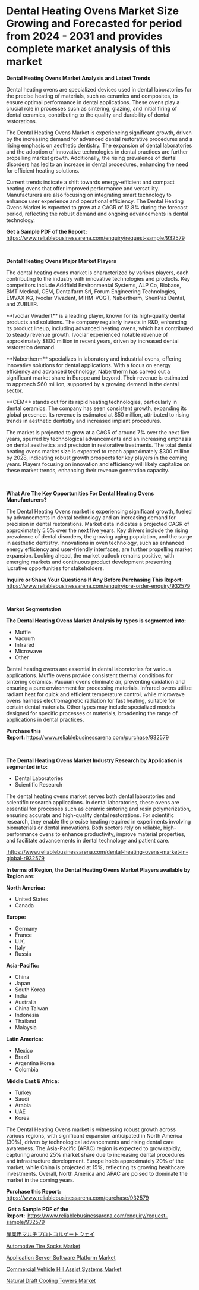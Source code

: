 <p><h1>Dental Heating Ovens Market Size Growing and Forecasted for period from 2024 - 2031 and provides complete market analysis of this market</h1></p><p><strong>Dental Heating Ovens Market Analysis and Latest Trends</strong></p>
<p><p>Dental heating ovens are specialized devices used in dental laboratories for the precise heating of materials, such as ceramics and composites, to ensure optimal performance in dental applications. These ovens play a crucial role in processes such as sintering, glazing, and initial firing of dental ceramics, contributing to the quality and durability of dental restorations.</p><p>The Dental Heating Ovens Market is experiencing significant growth, driven by the increasing demand for advanced dental restorative procedures and a rising emphasis on aesthetic dentistry. The expansion of dental laboratories and the adoption of innovative technologies in dental practices are further propelling market growth. Additionally, the rising prevalence of dental disorders has led to an increase in dental procedures, enhancing the need for efficient heating solutions.</p><p>Current trends indicate a shift towards energy-efficient and compact heating ovens that offer improved performance and versatility. Manufacturers are also focusing on integrating smart technology to enhance user experience and operational efficiency. The Dental Heating Ovens Market is expected to grow at a CAGR of 12.8% during the forecast period, reflecting the robust demand and ongoing advancements in dental technology.</p></p>
<p><strong>Get a Sample PDF of the Report:&nbsp;</strong> <a href="https://www.reliablebusinessarena.com/enquiry/request-sample/932579">https://www.reliablebusinessarena.com/enquiry/request-sample/932579</a></p>
<p>&nbsp;</p>
<p><strong>Dental Heating Ovens Major Market Players</strong></p>
<p><p>The dental heating ovens market is characterized by various players, each contributing to the industry with innovative technologies and products. Key competitors include Addfield Environmental Systems, ALP Co, Biobase, BMT Medical, CEM, Dentalfarm Srl, Forum Engineering Technologies, EMVAX KG, Ivoclar Vivadent, MIHM-VOGT, Nabertherm, ShenPaz Dental, and ZUBLER.</p><p>**Ivoclar Vivadent** is a leading player, known for its high-quality dental products and solutions. The company regularly invests in R&D, enhancing its product lineup, including advanced heating ovens, which has contributed to steady revenue growth. Ivoclar experienced notable revenue of approximately $800 million in recent years, driven by increased dental restoration demand.</p><p>**Nabertherm** specializes in laboratory and industrial ovens, offering innovative solutions for dental applications. With a focus on energy efficiency and advanced technology, Nabertherm has carved out a significant market share in Europe and beyond. Their revenue is estimated to approach $60 million, supported by a growing demand in the dental sector.</p><p>**CEM** stands out for its rapid heating technologies, particularly in dental ceramics. The company has seen consistent growth, expanding its global presence. Its revenue is estimated at $50 million, attributed to rising trends in aesthetic dentistry and increased implant procedures.</p><p>The market is projected to grow at a CAGR of around 7% over the next five years, spurred by technological advancements and an increasing emphasis on dental aesthetics and precision in restorative treatments. The total dental heating ovens market size is expected to reach approximately $300 million by 2028, indicating robust growth prospects for key players in the coming years. Players focusing on innovation and efficiency will likely capitalize on these market trends, enhancing their revenue generation capacity.</p></p>
<p>&nbsp;</p>
<p><strong>What Are The Key Opportunities For Dental Heating Ovens Manufacturers?</strong></p>
<p><p>The Dental Heating Ovens market is experiencing significant growth, fueled by advancements in dental technology and an increasing demand for precision in dental restorations. Market data indicates a projected CAGR of approximately 5.5% over the next five years. Key drivers include the rising prevalence of dental disorders, the growing aging population, and the surge in aesthetic dentistry. Innovations in oven technology, such as enhanced energy efficiency and user-friendly interfaces, are further propelling market expansion. Looking ahead, the market outlook remains positive, with emerging markets and continuous product development presenting lucrative opportunities for stakeholders.</p></p>
<p><strong>Inquire or Share Your Questions If Any Before Purchasing This Report:</strong> <a href="https://www.reliablebusinessarena.com/enquiry/pre-order-enquiry/932579">https://www.reliablebusinessarena.com/enquiry/pre-order-enquiry/932579</a></p>
<p>&nbsp;</p>
<p><strong>Market Segmentation</strong></p>
<p><strong>The Dental Heating Ovens Market Analysis by types is segmented into:</strong></p>
<p><ul><li>Muffle</li><li>Vacuum</li><li>Infrared</li><li>Microwave</li><li>Other</li></ul></p>
<p><p>Dental heating ovens are essential in dental laboratories for various applications. Muffle ovens provide consistent thermal conditions for sintering ceramics. Vacuum ovens eliminate air, preventing oxidation and ensuring a pure environment for processing materials. Infrared ovens utilize radiant heat for quick and efficient temperature control, while microwave ovens harness electromagnetic radiation for fast heating, suitable for certain dental materials. Other types may include specialized models designed for specific processes or materials, broadening the range of applications in dental practices.</p></p>
<p><strong>Purchase this Report:&nbsp;</strong><a href="https://www.reliablebusinessarena.com/purchase/932579">https://www.reliablebusinessarena.com/purchase/932579</a></p>
<p>&nbsp;</p>
<p><strong>The Dental Heating Ovens Market Industry Research by Application is segmented into:</strong></p>
<p><ul><li>Dental Laboratories</li><li>Scientific Research</li></ul></p>
<p><p>The dental heating ovens market serves both dental laboratories and scientific research applications. In dental laboratories, these ovens are essential for processes such as ceramic sintering and resin polymerization, ensuring accurate and high-quality dental restorations. For scientific research, they enable the precise heating required in experiments involving biomaterials or dental innovations. Both sectors rely on reliable, high-performance ovens to enhance productivity, improve material properties, and facilitate advancements in dental technology and patient care.</p></p>
<p><a href="https://www.reliablebusinessarena.com/dental-heating-ovens-market-in-global-r932579">&nbsp;https://www.reliablebusinessarena.com/dental-heating-ovens-market-in-global-r932579</a></p>
<p><strong>In terms of Region, the Dental Heating Ovens Market Players available by Region are:</strong></p>
<p>
    <p> <strong> North America: </strong>
        <ul>
            <li>United States</li>
            <li>Canada</li>
        </ul>
        </p> 
    <p> <strong> Europe: </strong>
        <ul>
            <li>Germany</li>
            <li>France</li>
            <li>U.K.</li>
            <li>Italy</li>
            <li>Russia</li>
        </ul>
        </p> 
    <p> <strong> Asia-Pacific: </strong>
        <ul>
            <li>China</li>
            <li>Japan</li>
            <li>South Korea</li>
            <li>India</li>
            <li>Australia</li>
            <li>China Taiwan</li>
            <li>Indonesia</li>
            <li>Thailand</li>
            <li>Malaysia</li>
        </ul>
        </p> 
    <p> <strong> Latin America: </strong>
        <ul>
            <li>Mexico</li>
            <li>Brazil</li>
            <li>Argentina Korea</li>
            <li>Colombia</li>
        </ul>
        </p> 
    <p> <strong> Middle East & Africa: </strong>
        <ul>
            <li>Turkey</li>
            <li>Saudi</li>
            <li>Arabia</li>
            <li>UAE</li>
            <li>Korea</li>
        </ul>
    </p>
    </p>
<p><p>The Dental Heating Ovens market is witnessing robust growth across various regions, with significant expansion anticipated in North America (30%), driven by technological advancements and rising dental care awareness. The Asia-Pacific (APAC) region is expected to grow rapidly, capturing around 25% market share due to increasing dental procedures and infrastructure development. Europe holds approximately 20% of the market, while China is projected at 15%, reflecting its growing healthcare investments. Overall, North America and APAC are poised to dominate the market in the coming years.</p></p>
<p><strong>Purchase this Report: </strong><a href="https://www.reliablebusinessarena.com/purchase/932579">https://www.reliablebusinessarena.com/purchase/932579</a></p>
<p>&nbsp;<strong>Get a Sample PDF of the Report:&nbsp;&nbsp;</strong><a href="https://www.reliablebusinessarena.com/enquiry/request-sample/932579">https://www.reliablebusinessarena.com/enquiry/request-sample/932579</a></p>
<p><strong></strong></p>
<p><p><a href="https://medium.com/@mandysw5k1a/%E7%94%A3%E6%A5%AD%E7%94%A8%E3%83%9E%E3%83%AB%E3%83%81%E3%83%97%E3%83%AD%E3%83%88%E3%82%B3%E3%83%AB%E3%82%B2%E3%83%BC%E3%83%88%E3%82%A6%E3%82%A7%E3%82%A4%E5%B8%82%E5%A0%B4%E3%81%AE%E6%88%90%E9%95%B7%E8%A6%81%E5%9B%A0%E3%81%AF%E4%BD%95%E3%81%A7%E3%81%99%E3%81%8B-%E8%A3%BD%E5%93%81-%E3%82%A2%E3%83%97%E3%83%AA%E3%82%B1%E3%83%BC%E3%82%B7%E3%83%A7%E3%83%B3-%E5%9C%B0%E5%9F%9F%E3%81%AB%E9%96%A2%E3%81%99%E3%82%8B%E5%8C%85%E6%8B%AC%E7%9A%84%E3%81%AA%E7%A0%94%E7%A9%B6-2024%E5%B9%B4-2031%E5%B9%B4-d6c4f497f013">産業用マルチプロトコルゲートウェイ</a></p><p><a href="https://issuu.com/reportprime-2/docs/automotive-tire-socks-market-size-2_1690618244c667">Automotive Tire Socks Market</a></p><p><a href="https://github.com/mabutironaldo/Market-Research-Report-List-6/blob/main/application-server-software-platform-market.md">Application Server Software Platform Market</a></p><p><a href="https://issuu.com/reportprime-2/docs/commercial-vehicle-hill-assist-syst_bf002bbfd87105">Commercial Vehicle Hill Assist Systems Market</a></p><p><a href="https://www.linkedin.com/pulse/emerging-market-trends-regional-analysis-natural-draft-cooling-1ucse?trackingId=3UbPDcReTUKe8dRC%2BAL5vQ%3D%3D">Natural Draft Cooling Towers Market</a></p></p>